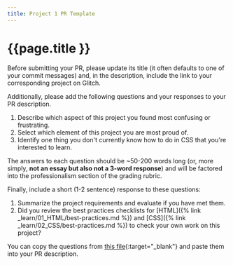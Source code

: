 ```yaml
---
title: Project 1 PR Template
---
```


# {{page.title }}

Before submitting your PR, please update its title (it often defaults to one of your commit messages) and, in the description, include the link to your corresponding project on Glitch.

Additionally, please add the following questions and your responses to your PR description.

1. Describe which aspect of this project you found most confusing or frustrating.
1. Select which element of this project you are most proud of.
1. Identify one thing you don't currently know how to do in CSS that you're interested to learn.

The answers to each question should be ~50-200 words long (or, more simply, **not an essay but also not a 3-word response**) and will be factored into the professionalism section of the grading rubric.

Finally, include a short (1-2 sentence) response to these questions:
1. Summarize the project requirements and evaluate if you have met them.
1. Did you review the best practices checklists for [HTML]({% link _learn/01_HTML/best-practices.md %}) and [CSS]({% link _learn/02_CSS/best-practices.md %}) to check your own work on this project?

You can copy the questions from [this file](https://gist.githubusercontent.com/angeliquejw/ca1fe647cb89238fad23692784a9c1bb/raw/1cc2f22056b654064a751129052688c9a023079a/gd220-p1-pr-template.md){:target="_blank"} and paste them into your PR description.

